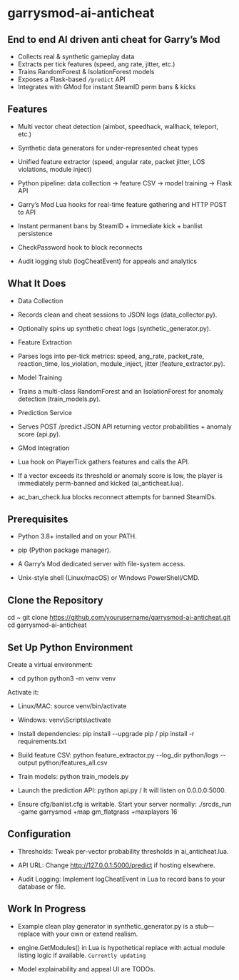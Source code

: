 # garrysmod-ai-anticheat

## End to end AI driven anti cheat for Garry’s Mod

- Collects real & synthetic gameplay data  
- Extracts per tick features (speed, ang rate, jitter, etc.)  
- Trains RandomForest & IsolationForest models  
- Exposes a Flask-based `/predict` API  
- Integrates with GMod for instant SteamID perm bans & kicks


## Features

- Multi vector cheat detection (aimbot, speedhack, wallhack, teleport, etc.)

- Synthetic data generators for under-represented cheat types

- Unified feature extractor (speed, angular rate, packet jitter, LOS violations, module inject)

- Python pipeline: data collection → feature CSV → model training → Flask API

- Garry’s Mod Lua hooks for real-time feature gathering and HTTP POST to API

- Instant permanent bans by SteamID + immediate kick + banlist persistence

- CheckPassword hook to block reconnects

- Audit logging stub (logCheatEvent) for appeals and analytics

## What It Does

- Data Collection

- Records clean and cheat sessions to JSON logs (data_collector.py).

- Optionally spins up synthetic cheat logs (synthetic_generator.py).

- Feature Extraction

- Parses logs into per-tick metrics: speed, ang_rate, packet_rate, reaction_time, los_violation, module_inject, jitter (feature_extractor.py).

- Model Training

- Trains a multi-class RandomForest and an IsolationForest for anomaly detection (train_models.py).

- Prediction Service

- Serves POST /predict JSON API returning vector probabilities + anomaly score (api.py).

- GMod Integration

- Lua hook on PlayerTick gathers features and calls the API.

- If a vector exceeds its threshold or anomaly score is low, the player is immediately perm-banned and kicked (ai_anticheat.lua).

- ac_ban_check.lua blocks reconnect attempts for banned SteamIDs.

## Prerequisites

- Python 3.8+ installed and on your PATH.

- pip (Python package manager).

- A Garry’s Mod dedicated server with file-system access.

- Unix-style shell (Linux/macOS) or Windows PowerShell/CMD.

## Clone the Repository

cd ~
git clone https://github.com/yourusername/garrysmod-ai-anticheat.git
cd garrysmod-ai-anticheat

## Set Up Python Environment

Create a virtual environment:

- cd python python3 -m venv venv

Activate it:

- Linux/MAC: source venv/bin/activate

- Windows: venv\Scripts\activate

- Install dependencies: pip install --upgrade pip / pip install -r requirements.txt

- Build feature CSV: python feature_extractor.py --log_dir python/logs --output python/features_all.csv

- Train models: python train_models.py

- Launch the prediction API: python api.py / It will listen on 0.0.0.0:5000.

- Ensure cfg/banlist.cfg is writable. Start your server normally: ./srcds_run -game garrysmod +map gm_flatgrass +maxplayers 16

## Configuration

- Thresholds: Tweak per-vector probability thresholds in ai_anticheat.lua.

- API URL: Change http://127.0.0.1:5000/predict if hosting elsewhere.

- Audit Logging: Implement logCheatEvent in Lua to record bans to your database or file.

## Work In Progress

- Example clean play generator in synthetic_generator.py is a stub—replace with your own or extend realism.

- engine.GetModules() in Lua is hypothetical replace with actual module listing logic if available. `Currently updating`

- Model explainability and appeal UI are TODOs.


